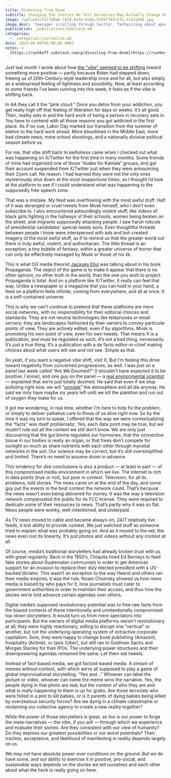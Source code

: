 ```yaml
---
title: Divesting from Doom
subtitle: Changing the Stories We Tell Ourselves May Actually Change Reality
image: /uploads/5177d8a6-7d70-414b-828a-5559f744c5fa_1152x640.jpg
image_desc: 'teenager scrolling through twitter, fantasizing about apocalypse'
publication: _publications/Substack.md
categories:
  - _categories/journalism.md
date: 2024-09-09T04:00:00.000Z
notes: >
  [https://rushkoff.substack.com/p/divesting-from-doom](https://rushkoff.substack.com/p/divesting-from-doom)
---
```


Just last month I wrote about how [the “vibe” seemed to be shifting ](https://open.substack.com/pub/rushkoff/p/the-shift-is-real?r=sl6z\&utm_campaign=post\&utm_medium=web)toward something more positive — partly because Biden had stepped down, freeing us of 20th-Century-style leadership once and for all, but also simply as a widespread feeling of lightness and possibility. Now, at least according to some friends I’ve been running into this week, it feels as if the vibe is shifting back.

In AA they call it the “pink cloud.” Once you detox from your addiction, you get really high off that feeling of liberation for days or weeks. It’s all good. Then, reality sets in and the hard work of being a person in recovery sets in. You have to contend with all those reasons you got addicted in the first place. As if on cue, Labor Day marked our transition from the summer of elation to the hard work ahead. More bloodshed in the Middle East, more bad climate news, more school shootings, and a nationally divisive political season before us.

For me, that vibe shift back to awfulness came when I checked out what was happening on X/Twitter for the first time in many months. Some friends of mine had organized one of those “dudes for Kamala” groups, and got their account suspended from X/Twitter just when they were announcing their Zoom call. No reason. I had learned they were not the only ones mysteriously shut down at the most inopportune times, so I thought I’d look at the platform to see if I could understand what was happening to the supposedly free speech zone.

That was a mistake. My feed was overflowing with the most awful stuff. Half of it was deranged or cruel tweets from Musk himself, who I don’t even subscribe to. I also encountered astoundingly violent stuff, like videos of black girls fighting in the hallways of their schools, women being beaten on the street, and migrants supposedly attacking people. I saw harsh ridicule of presidential candidates’ special needs sons. Even thoughtful threads between people I know were interspersed with ads and bot-created imagery of the most awful stuff, as if to remind us that the greater world out there is truly awful, violent, and authoritarian. The little thread is an exception, a tiny bubble of fantasy, within a greater universe of horror that can only be effectively managed by Musk or those of his ilk.

This is what OG media theorist [Jacques Ellul](https://en.wikipedia.org/wiki/Jacques_Ellul) was talking about in his book Propaganda. The object of the game is to make it appear that there is no other opinion, no other truth in the world, than the one you wish to project. Propaganda is total. And on a platform like X/Twitter, it really can feel that way. Unlike a newspaper or a magazine that you can hold in your hand, a feed on a platform feels infinite, coming from everywhere, and all at once. It is a self-contained universe.

This is why we can’t continue to pretend that these platforms are mere social networks, with no responsibility for their editorial choices and standards. They are not neutral technologies like telephones or email servers; they are landscapes fashioned by their owners to convey particular points of view. They are actively edited, even if by algorithms. Musk is promoting his own point of view, even his own tweets. That means X is a publication, and must be regulated as such. It’s not a bad thing, necessarily. It’s just a true thing. It’s a publication with a de facto editor-in-chief making choices about what users will see and not see. Simple as that.

So yeah, if you want a negative vibe shift, visit X. But I’m feeling this drive toward negativity from concerned progressives, as well. I was just on a panel last week called “Are We Doomed?” (I shouldn’t have expected it to be positive, I know), and one guy on the panel — a [real environmental scientist](https://en.wikipedia.org/wiki/Guy_McPherson) — explained that we’re just totally doomed. He said that even if we stop polluting right now, we will “[unmask](https://www.reuters.com/sustainability/cop/climates-catch-22-cutting-pollution-heats-up-planet-2023-11-02/)” the atmosphere and all die anyway. He said we only have maybe six years left until we kill the plankton and run out of oxygen they make for us.

It got me wondering, in real time, whether I’m here to help fix the problem, or simply to deliver palliative care to those of us alive right now. So by the time it was my turn to speak, I offered that the way we were contextualizing the “facts” was itself problematic. Yes, each data point may be true, but we mustn’t rule out all the context we still don’t know. We are only just discovering that the gut biome regulates our hormones, that the connective tissue in our bodies is really an organ, or that trees don’t compete for sunlight so much as share nutrients with each other through mycelial networks in the soil. Our science may be correct, but it’s still oversimplified and limited. There’s no need to assume doom in advance.

This tendency for dire conclusions is also a product — at least in part — of this compromised media environment in which we live. The internet is rich in data points (true or not), but poor in context. Television, for all its problems, told stories. The news came on at the end of the day, and some guy put the events in the best context the network could. That’s because the news wasn’t even being delivered for money. It was the way a television network compensated the public for its FCC license. They were required to dedicate some of their resources to news. That’s partly why it was so flat. News people were wonky, well-intentioned, and underpaid.

As TV news moved to cable and became always-on, 24/7 relatively live feeds, it lost ability to provide context. We just watched stuff as someone tried to explain what was probably going on. And as it moved to the net, the news even lost its linearity. It’s just photos and videos without any context at all.

Of course, media’s traditional storytellers had already broken trust with us with great regularity. Back in the 1950’s, Chiquita hired Ed Bernays to feed fake stories about Guatemalan communists in order to get American support for an invasion to replace their duly elected president with a US-backed dictator. This wasn’t an exception to the way Hearst and others ran their media empires, it was the rule. Noam Chomsky showed us how news media is biased by who pays for it, how journalists must cater to government authorities in order to maintain their access, and thus how the stories we’re told advance certain agendas over others.

Digital media’s supposed revolutionary potential was to free raw facts from the biased contexts of these intentionally and unintentionally compromised top-down storytellers. It would turn us from mere spectators into participants. But the owners of digital media platforms weren’t revolutionary at all; they were highly reactionary, willing to disrupt one “vertical” or another, but not the underlying operating system of extractive corporate capitalism. Sure, they were happy to change book publishing (Amazon), hospitality (Airbnb), or taxis (Uber), but still ran to Goldman Sachs and Morgan Stanley for their IPOs. The underlying power structures and their disempowering agendas remained the same. Let them eat tweets.

Instead of fact-based media, we got factoid-based media. A stream of memes without context, with which we’re all supposed to play a game of global improvisational storytelling. “Yes and…” Whoever can label the picture or video, whoever can name the meme wins the narrative. Yes, the people dying in that photo are real, but the context of who they are and what is really happening to them is up for grabs. Are those terrorists who were foiled in a plot to kill babies, or is it parents of dying babies being killed by overzealous security forces? Are we dying in a climate catastrophe or reclaiming our collective agency to create a new reality together?

While the power of those storytellers is great, so too is our power to forge the meta-narratives — the vibe, if you will — through which we experience and evaluate their stories. Are they consistent with our view of humanity? Do they express our greatest possibilities or our worst potentials? Their traction, acceptance, and likelihood of manifesting in reality depends largely on us.

We may not have absolute power over conditions on the ground. But we do have some, and our ability to exercise it in positive, pro-social, and sustainable ways depends on the stories we tell ourselves and each other about what the heck is really going on here.
